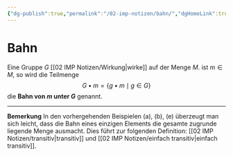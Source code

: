 ```yaml
---
{"dg-publish":true,"permalink":"/02-imp-notizen/bahn/","dgHomeLink":true,"dgPassFrontmatter":false}
---
```


# Bahn
Eine Gruppe $G$ [[02 IMP Notizen/Wirkung|wirke]] auf der Menge $M$. ist $m\in M$, so wird die Teilmenge $$G\bullet m=\{g\bullet m\mid g\in G\}$$ die **Bahn von $m$ unter $G$** genannt. 

___
**Bemerkung**
In den vorhergehenden Beispielen (a), (b), (e) überzeugt man sich leicht, dass die Bahn eines einzigen Elements die gesamte zugrunde liegende Menge ausmacht. Dies führt zur folgenden Definition: [[02 IMP Notizen/transitiv|transitiv]] und [[02 IMP Notizen/einfach transitiv|einfach transitiv]].